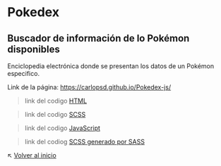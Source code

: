 # Pokedex

##  Buscador de información de lo Pokémon disponibles
Enciclopedia electrónica donde se presentan los datos de un Pokémon especifico.

Link de la página: https://carlopsd.github.io/Pokedex-js/

> link del codigo [HTML](https://github.com/Carlopsd/Front-LaunchX/blob/main/4-Modulo-js/index.html)

> link del codigo [SCSS](https://github.com/Carlopsd/Front-LaunchX/tree/main/4-Modulo-js/scss)

> link del codigo [JavaScript](https://github.com/Carlopsd/Front-LaunchX/blob/main/4-Modulo-js/js/index.js)

> link del codiog [SCSS generado por SASS](https://github.com/Carlopsd/Front-LaunchX/tree/main/4-Modulo-js/css)

:arrow_upper_left: [Volver al inicio](https://github.com/Carlopsd/Front-LaunchX)
